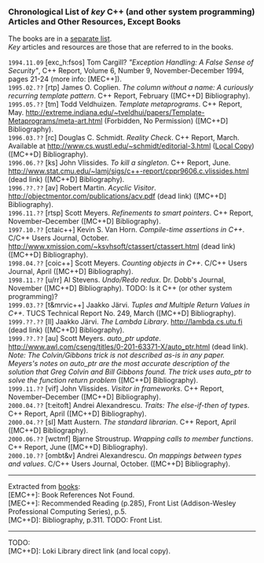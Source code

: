 ### __Chronological List of _key_ C++ (and other system programming) Articles and Other Resources, Except Books__
The books are in a [separate list](https://github.com/kuzminrobin/code_review_notes/blob/master/book_list.md).  
_Key_ articles and resources are those that are referred to in the books.  

`1994.11.09` [exc_h:fsos] Tom Cargill? _"Exception Handling: A False Sense of Security"_, C++ Report, Volume 6, Number 9, November-December 1994, pages 21-24 (more info: [MEC++]).  
`1995.02.??` [rtp] James O. Coplien. _The column without a name: A curiously recurring template pattern_. C++ Report, February ([MC++D] Bibliography).  
`1995.05.??` [tm] Todd Veldhuizen. _Template metaprograms_. C++ Report, May. http://extreme.indiana.edu/~tveldhui/papers/Template-Metaprograms/meta-art.html (Forbidden, No Permission) ([MC++D] Bibliography).  
`1996.03.??` [rc] Douglas C. Schmidt. _Reality Check_. C++ Report, March. Available at http://www.cs.wustl.edu/~schmidt/editorial-3.html ([Local Copy](https://github.com/kuzminrobin/code_review_notes/blob/master/local_copies/Reality_Check_Cpp_Report.html)) ([MC++D] Bibliography).  
`1996.06.??` [ks] John Vlissides. _To kill a singleton_. C++ Report, June. http://www.stat.cmu.edu/~lamj/sigs/c++-report/cppr9606.c.vlissides.html (dead link) ([MC++D] Bibliography).  
`1996.??.??` [av] Robert Martin. _Acyclic Visitor_. http://objectmentor.com/publications/acv.pdf (dead link) ([MC++D] Bibliography).  
`1996.11.??` [rtsp] Scott Meyers. _Refinements to smart pointers_. C++ Report, November–December ([MC++D] Bibliography).  
`1997.10.??` [ctaic++] Kevin S. Van Horn. _Compile-time assertions in C++_. C/C++ Users Journal, October. http://www.xmission.com/~ksvhsoft/ctassert/ctassert.html (dead link) ([MC++D] Bibliography).  
`1998.04.??` [coic++] Scott Meyers. _Counting objects in C++_. C/C++ Users Journal, April ([MC++D] Bibliography).  
`1998.11.??` [u/rr] Al Stevens. _Undo/Redo redux_. Dr. Dobb's Journal, November ([MC++D] Bibliography). TODO: Is it C++ (or other system programming)?   
`1999.03.??` [t&mrvic++] Jaakko Järvi. _Tuples and Multiple Return Values in C++_. TUCS Technical Report No. 249, March ([MC++D] Bibliography).  
`1999.??.??` [ll] Jaakko Järvi. _The Lambda Library_. http://lambda.cs.utu.fi (dead link) ([MC++D] Bibliography).  
`1999.??.??` [au] Scott Meyers. _auto_ptr update_. http://www.awl.com/cseng/titles/0-201-63371-X/auto_ptr.html (dead link). _Note: The Colvin/Gibbons trick is not described as-is in any paper. Meyers's notes on auto_ptr are the most accurate description of the solution that Greg Colvin and Bill Gibbons found. The trick uses auto_ptr to solve the function return problem_ ([MC++D] Bibliography).  
`1999.11.??` [vif] John Vlissides. _Visitor in frameworks_. C++ Report, November–December ([MC++D] Bibliography).  
`2000.04.??` [t:eitoft] Andrei Alexandrescu. _Traits: The else-if-then of types_. C++ Report, April ([MC++D] Bibliography).  
`2000.04.??` [sl] Matt Austern. _The standard librarian_. C++ Report, April ([MC++D] Bibliography).  
`2000.06.??` [wctmf] Bjarne Stroustrup. _Wrapping calls to member functions_. C++ Report, June ([MC++D] Bibliography).  
`2000.10.??` [ombt&v] Andrei Alexandrescu. _On mappings between types and values_. C/C++ Users Journal, October. ([MC++D] Bibliography).  

---
Extracted from [books](https://github.com/kuzminrobin/code_review_notes/blob/master/book_list.md):  
[EMC++]: Book References Not Found.  
[MEC++]: Recommended Reading (p.285), Front List (Addison-Wesley Professional Computing Series), p.5.  
[MC++D]: Bibliography, p.311.  TODO: Front List.

---
TODO:  
[MC++D]: Loki Library direct link (and local copy).  
